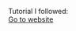 Tutorial I followed:<br>
<a href="https://pylessons.com/YOLOv3-custom-training"> Go to website </a>
